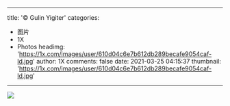 
---
title: '© Gulin Yigiter'
categories: 
 - 图片
 - 1X
 - Photos
headimg: 'https://1x.com/images/user/610d04c6e7b612db289becafe9054caf-ld.jpg'
author: 1X
comments: false
date: 2021-03-25 04:15:37
thumbnail: 'https://1x.com/images/user/610d04c6e7b612db289becafe9054caf-ld.jpg'
---

<div>   
<img src="https://1x.com/images/user/610d04c6e7b612db289becafe9054caf-ld.jpg" referrerpolicy="no-referrer">  
</div>
            